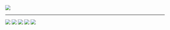 ![](https://i.imgur.com/FsGLAD6.png)
<!-- https://carbon.now.sh/ -->

---------

![](https://github-profile-summary-cards.vercel.app/api/cards/profile-details?username=s-ow&theme=nord_dark)
![](https://github-profile-summary-cards.vercel.app/api/cards/productive-time?username=s-ow&utcOffset=+1&theme=nord_dark)
![](https://github-profile-summary-cards.vercel.app/api/cards/repos-per-language?username=s-ow&theme=nord_dark)
![](https://github-readme-stats.vercel.app/api/top-langs/?username=s-ow&theme=nord&layout=compact&show_icons=true)
![](https://github-readme-streak-stats.herokuapp.com/?user=s-ow&theme=nord)
